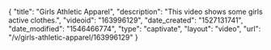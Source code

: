 {
    "title": "Girls Athletic Apparel",
    "description": "This video shows some girls active clothes.",
    "videoid": "163996129",
    "date_created": "1527131741",
    "date_modified": "1546466774",
    "type": "captivate",
    "layout": "video",
    "url": "\/v\/girls-athletic-apparel\/163996129"
}